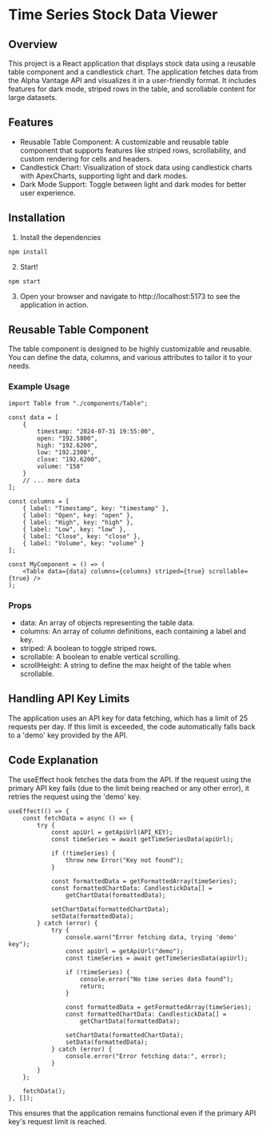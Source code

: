 # Time Series Stock Data Viewer

## Overview

This project is a React application that displays stock data using a reusable table component and a candlestick chart. The application fetches data from the Alpha Vantage API and visualizes it in a user-friendly format. It includes features for dark mode, striped rows in the table, and scrollable content for large datasets.

## Features

-   Reusable Table Component: A customizable and reusable table component that supports features like striped rows, scrollability, and custom rendering for cells and headers.
-   Candlestick Chart: Visualization of stock data using candlestick charts with ApexCharts, supporting light and dark modes.
-   Dark Mode Support: Toggle between light and dark modes for better user experience.

## Installation

1. Install the dependencies

```
npm install
```

2. Start!

```
npm start
```

3. Open your browser and navigate to http://localhost:5173 to see the application in action.

## Reusable Table Component

The table component is designed to be highly customizable and reusable. You can define the data, columns, and various attributes to tailor it to your needs.

### Example Usage

```tsx
import Table from "./components/Table";

const data = [
	{
		timestamp: "2024-07-31 19:55:00",
		open: "192.5800",
		high: "192.6200",
		low: "192.2300",
		close: "192.6200",
		volume: "158"
	}
	// ... more data
];

const columns = [
	{ label: "Timestamp", key: "timestamp" },
	{ label: "Open", key: "open" },
	{ label: "High", key: "high" },
	{ label: "Low", key: "low" },
	{ label: "Close", key: "close" },
	{ label: "Volume", key: "volume" }
];

const MyComponent = () => (
	<Table data={data} columns={columns} striped={true} scrollable={true} />
);
```

### Props

-   data: An array of objects representing the table data.
-   columns: An array of column definitions, each containing a label and key.
-   striped: A boolean to toggle striped rows.
-   scrollable: A boolean to enable vertical scrolling.
-   scrollHeight: A string to define the max height of the table when scrollable.

## Handling API Key Limits

The application uses an API key for data fetching, which has a limit of 25 requests per day. If this limit is exceeded, the code automatically falls back to a 'demo' key provided by the API.

## Code Explanation

The useEffect hook fetches the data from the API. If the request using the primary API key fails (due to the limit being reached or any other error), it retries the request using the 'demo' key.

```tsx
useEffect(() => {
	const fetchData = async () => {
		try {
			const apiUrl = getApiUrl(API_KEY);
			const timeSeries = await getTimeSeriesData(apiUrl);

			if (!timeSeries) {
				throw new Error("Key not found");
			}

			const formattedData = getFormattedArray(timeSeries);
			const formattedChartData: CandlestickData[] =
				getChartData(formattedData);

			setChartData(formattedChartData);
			setData(formattedData);
		} catch (error) {
			try {
				console.warn("Error fetching data, trying 'demo' key");
				const apiUrl = getApiUrl("demo");
				const timeSeries = await getTimeSeriesData(apiUrl);

				if (!timeSeries) {
					console.error("No time series data found");
					return;
				}

				const formattedData = getFormattedArray(timeSeries);
				const formattedChartData: CandlestickData[] =
					getChartData(formattedData);

				setChartData(formattedChartData);
				setData(formattedData);
			} catch (error) {
				console.error("Error fetching data:", error);
			}
		}
	};

	fetchData();
}, []);
```

This ensures that the application remains functional even if the primary API key's request limit is reached.
